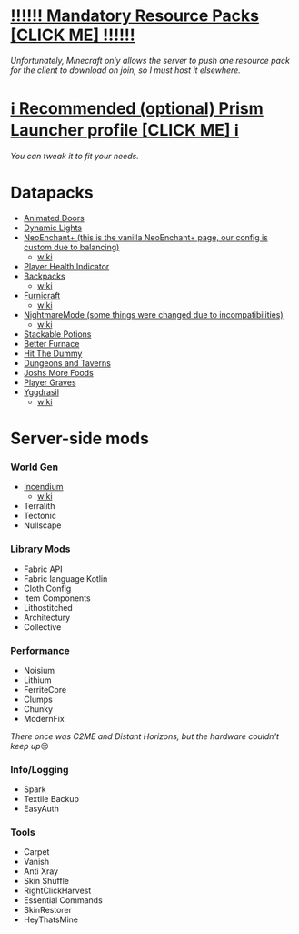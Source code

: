 # [‼️‼️‼️ Mandatory Resource Packs [CLICK ME] ‼️‼️‼️](https://drive.proton.me/urls/WC7FGTEBXR#HFq21ElbsgxE)
*Unfortunately, Minecraft only allows the server to push one resource pack for the client to download on join, so I must host it elsewhere.*
​

# [ℹ️ Recommended (optional) Prism Launcher profile [CLICK ME] ℹ️](https://drive.proton.me/urls/WZ7FSAN38R#PCQRJSMpwLpd)
*You can tweak it to fit your needs.*
​
​
​

# Datapacks
- [Animated Doors](https://modrinth.com/resourcepack/animated-doors)
- [Dynamic Lights](https://modrinth.com/datapack/dynamic-lights) 
- [NeoEnchant+ (this is the vanilla NeoEnchant+ page, our config is custom due to balancing)](https://modrinth.com/project/BynmO8IO)
  - [wiki](https://hardels-organization.gitbook.io/voxel/neo-enchant+/getting-started)
- [Player Health Indicator](https://modrinth.com/project/OCf6QSF2) 
- [Backpacks](https://modrinth.com/datapack/vanilla-backpacks)
  - [wiki](https://github.com/Eclipse-Studios/backpacks/wiki/Table-of-Contents)
- [Furnicraft](https://modrinth.com/datapack/ketkets-furnicraft)
  - [wiki](https://github.com/efeketket/furnicraft/wiki)
- [NightmareMode (some things were changed due to incompatibilities)](https://modrinth.com/datapack/nightmare-mode)
  - [wiki](https://gamingbarn.net/Datapacks/12)
- [Stackable Potions](https://modrinth.com/datapack/stackable-potions)
- [Better Furnace](https://modrinth.com/datapack/better-furnace)
- [Hit The Dummy](https://modrinth.com/project/1iWHuzOM)
- [Dungeons and Taverns](https://modrinth.com/datapack/dungeons-and-taverns)
- [Joshs More Foods](https://modrinth.com/datapack/joshs-more-foods)
- [Player Graves](https://modrinth.com/datapack/player-graves)
- [Yggdrasil](https://modrinth.com/datapack/yggdrasil-structure)
  - [wiki](https://voxel.hardel.io/en-us/datapacks/yggdrasil)

# Server-side mods
### World Gen
- [Incendium](https://modrinth.com/datapack/incendium)
  - [wiki](https://stardustlabs.miraheze.org/wiki/Incendium)
- Terralith
- Tectonic
- Nullscape

### Library Mods
- Fabric API
- Fabric language Kotlin
- Cloth Config
- Item Components
- Lithostitched
- Architectury
- Collective

### Performance
- Noisium
- Lithium
- FerriteCore
- Clumps
- Chunky
- ModernFix
  

 *There once was C2ME and Distant Horizons, but the hardware couldn't keep up*😔

### Info/Logging
- Spark
- Textile Backup
- EasyAuth

### Tools
- Carpet
- Vanish
- Anti Xray
- Skin Shuffle
- RightClickHarvest
- Essential Commands
- SkinRestorer
- HeyThatsMine
